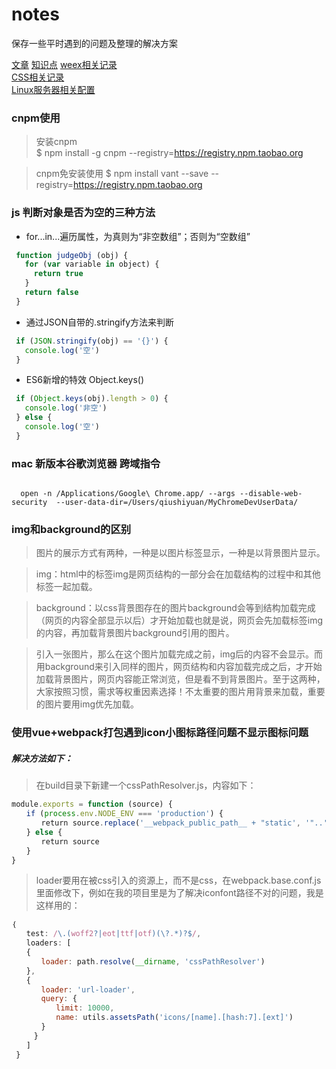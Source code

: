 # notes
保存一些平时遇到的问题及整理的解决方案

[文章](./Others/文章博客.md)
[知识点](./principle（原理）/知识点记录.md)
[weex相关记录](./weex-notes/README.md)   
[CSS相关记录](./web-notes/css/README.md)  
[Linux服务器相关配置](./Linux、Mac/Linux.md)

### cnpm使用
> 安装cnpm   
$ npm install -g cnpm --registry=https://registry.npm.taobao.org

> cnpm免安装使用
$ npm install vant --save --registry=https://registry.npm.taobao.org

### js 判断对象是否为空的三种方法
 - for...in...遍历属性，为真则为“非空数组”；否则为“空数组”  
 ```javascript
  function judgeObj (obj) {
    for (var variable in object) {
      return true
    }
    return false
  }
 ```
  - 通过JSON自带的.stringify方法来判断
  ```javascript
   if (JSON.stringify(obj) == '{}') {
     console.log('空')
   }
  ```
  - ES6新增的特效 Object.keys()
  ```javascript
   if (Object.keys(obj).length > 0) {
     console.log('非空')
   } else {
     console.log('空')
   }
  ```

###  mac 新版本谷歌浏览器 跨域指令
<pre><code>
  open -n /Applications/Google\ Chrome.app/ --args --disable-web-security  --user-data-dir=/Users/qiushiyuan/MyChromeDevUserData/
</pre></code>

### img和background的区别
>图片的展示方式有两种，一种是以图片标签显示，一种是以背景图片显示。  

>img：html中的标签img是网页结构的一部分会在加载结构的过程中和其他标签一起加载。  

>background：以css背景图存在的图片background会等到结构加载完成（网页的内容全部显示以后）才开始加载也就是说，网页会先加载标签img的内容，再加载背景图片background引用的图片。  

>引入一张图片，那么在这个图片加载完成之前，img后的内容不会显示。而用background来引入同样的图片，网页结构和内容加载完成之后，才开始加载背景图片，网页内容能正常浏览，但是看不到背景图片。至于这两种，大家按照习惯，需求等权重因素选择！不太重要的图片用背景来加载，重要的图片要用img优先加载。

### 使用vue+webpack打包遇到icon小图标路径问题不显示图标问题  
##### 解决方法如下：
>在build目录下新建一个cssPathResolver.js，内容如下：

``` javascript
module.exports = function (source) {　　  
　　if (process.env.NODE_ENV === 'production') {    
　　　　return source.replace('__webpack_public_path__ + "static', '"..')  
　　} else {  
　　　　return source  
　　}  
}   
```

>loader要用在被css引入的资源上，而不是css，在webpack.base.conf.js里面修改下，例如在我的项目里是为了解决iconfont路径不对的问题，我是这样用的：

``` javascript
｛  
　　test: /\.(woff2?|eot|ttf|otf)(\?.*)?$/,  
　　loaders: [  
　　{  
　　　　loader: path.resolve(__dirname, 'cssPathResolver')  
　　},  
　　{  
　　　　loader: 'url-loader',  
　　　　query: {  
　　　　　　limit: 10000,  
　　　　　　name: utils.assetsPath('icons/[name].[hash:7].[ext]')
　　　　}  
　　　}  
　　]  
 }
```
